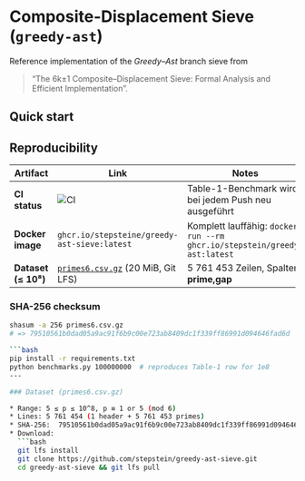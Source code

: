 # Composite-Displacement Sieve (`greedy-ast`)

Reference implementation of the *Greedy–Ast* branch sieve from  
> “The 6k±1 Composite–Displacement Sieve: Formal Analysis and Efficient Implementation”.

## Quick start

## Reproducibility

| Artifact | Link | Notes |
|----------|------|-------|
| **CI status** | ![CI](https://github.com/stepstein/greedy-ast/actions/workflows/benchmark.yml/badge.svg?branch=dev) | Table-1-Benchmark wird bei jedem Push neu ausgeführt |
| **Docker image** | `ghcr.io/stepsteine/greedy-ast-sieve:latest` | Komplett lauffähig:  `docker run --rm ghcr.io/stepstein/greedy-ast:latest` |
| **Dataset (≤ 10⁸)** | [`primes6.csv.gz`](https://github.com/stepstein/greedy-ast/raw/main/primes6.csv.gz) (20 MiB, Git LFS) | 5 761 453 Zeilen, Spalten **prime,gap** |

### SHA-256 checksum

```bash
shasum -a 256 primes6.csv.gz
# => 79510561b0dad05a9ac91f6b9c00e723ab8409dc1f339ff86991d094646fad6d  primes6.csv.gz

```bash
pip install -r requirements.txt
python benchmarks.py 100000000  # reproduces Table-1 row for 1e8
---

### Dataset (primes6.csv.gz)

* Range: 5 ≤ p ≤ 10^8, p ≡ 1 or 5 (mod 6)
* Lines: 5 761 454 (1 header + 5 761 453 primes)
* SHA-256:  79510561b0dad05a9ac91f6b9c00e723ab8409dc1f339ff86991d094646fad6d
* Download:  
  ```bash
  git lfs install
  git clone https://github.com/stepstein/greedy-ast-sieve.git
  cd greedy-ast-sieve && git lfs pull